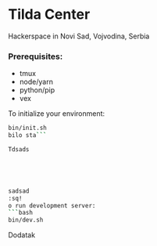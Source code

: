 # Tilda Center
Hackerspace in Novi Sad, Vojvodina, Serbia

### Prerequisites:
* tmux
* node/yarn
* python/pip
* vex

To initialize your environment:
```bash
bin/init.sh
bilo sta```

Tdsads





sadsad
:sq!
o run development server:
```bash
bin/dev.sh
```

Dodatak
